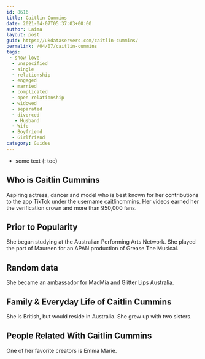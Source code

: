 ```yaml
---
id: 8616
title: Caitlin Cummins
date: 2021-04-07T05:37:03+00:00
author: Laima
layout: post
guid: https://ukdataservers.com/caitlin-cummins/
permalink: /04/07/caitlin-cummins
tags:
 - show love
  - unspecified
  - single
  - relationship
  - engaged
  - married
  - complicated
  - open relationship
  - widowed
  - separated
  - divorced
   - Husband
  - Wife
  - Boyfriend
  - Girlfriend
category: Guides
---
```


* some text
{: toc}


## Who is Caitlin Cummins
                  
                  
                  
Aspiring actress, dancer and model who is best known for her contributions to the app TikTok under the username caitlincmmins. Her videos earned her the verification crown and more than 950,000 fans.  
                  
              
            
              
            
                
                
                
## Prior to Popularity
                  
                  
                  
She began studying at the Australian Performing Arts Network. She played the part of Maureen for an APAN production of Grease The Musical. 
                  
              
            
              
            
                
                
                
## Random data
                  
                  
                  
She became an ambassador for MadMia and Glitter Lips Australia. 
                  
              
            
              
            
                
                
                
## Family & Everyday Life of Caitlin Cummins
                  
                  
                  
She is British, but would reside in Australia. She grew up with two sisters. 
                  
              
            
              
            
                
                
                
## People Related With Caitlin Cummins
                  
                  
                  
One of her favorite creators is Emma Marie.  
                  
              
            
              
            
                
              
            
              
              
            
            
              
            
          
          
          